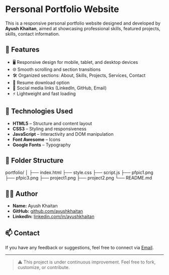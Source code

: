 # Personal Portfolio Website

This is a responsive personal portfolio website designed and developed by **Ayush Khaitan**, aimed at showcasing professional skills, featured projects, skills, contact information.

## 🧠 Features

- 🖥️ Responsive design for mobile, tablet, and desktop devices
- 🌐 Smooth scrolling and section transitions
- 🛠️ Organized sections: About, Skills, Projects, Services, Contact
- 📄 Resume download option
- 🔗 Social media links (LinkedIn, GitHub, Email)
- ⚡ Lightweight and fast loading

## 🚀 Technologies Used

- **HTML5** – Structure and content layout  
- **CSS3** – Styling and responsiveness  
- **JavaScript** – Interactivity and DOM manipulation  
- **Font Awesome** – Icons  
- **Google Fonts** – Typography

## 📁 Folder Structure
portfolio/
│
├── index.html
├── style.css
├── script.js
├── pfpic1.png
├── pfpic3.png
├── project1.png
├── project2.png
└── README.md

## 🧑‍💻 Author

- **Name:** Ayush Khaitan  
- **GitHub:** [github.com/ayushkhaitan](https://github.com/ayushkhaitan)  
- **LinkedIn:** [linkedin.com/in/ayushkhaitan](https://linkedin.com/in/ayushkhaitan)

## 📫 Contact

If you have any feedback or suggestions, feel free to connect via [Email](mailto:ayushkhaitan2004@gmail.com).

---

> ⚠️ This project is under continuous improvement. Feel free to fork, customize, or contribute.


